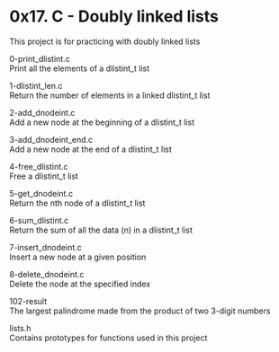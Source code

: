 # 0x17. C - Doubly linked lists

This project is for practicing with doubly linked lists

0-print_dlistint.c<br>
Print all the elements of a dlistint_t list

1-dlistint_len.c<br>
Return the number of elements in a linked dlistint_t list

2-add_dnodeint.c<br>
Add a new node at the beginning of a dlistint_t list

3-add_dnodeint_end.c<br>
Add a new node at the end of a dlistint_t list

4-free_dlistint.c<br>
Free a dlistint_t list

5-get_dnodeint.c<br>
Return the nth node of a dlistint_t list

6-sum_dlistint.c<br>
Return the sum of all the data (n) in a dlistint_t list

7-insert_dnodeint.c<br>
Insert a new node at a given position

8-delete_dnodeint.c<br>
Delete the node at the specified index

102-result<br>
The largest palindrome made from the product of two 3-digit numbers

lists.h<br>
Contains prototypes for functions used in this project
